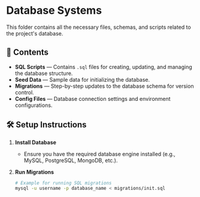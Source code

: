 # Database Systems

This folder contains all the necessary files, schemas, and scripts related to the project's database.

## 📂 Contents

- **SQL Scripts** — Contains `.sql` files for creating, updating, and managing the database structure.
- **Seed Data** — Sample data for initializing the database.
- **Migrations** — Step-by-step updates to the database schema for version control.
- **Config Files** — Database connection settings and environment configurations.

## 🛠️ Setup Instructions

1. **Install Database**
   - Ensure you have the required database engine installed (e.g., MySQL, PostgreSQL, MongoDB, etc.).

2. **Run Migrations**
   ```bash
   # Example for running SQL migrations
   mysql -u username -p database_name < migrations/init.sql
